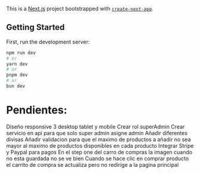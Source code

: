This is a [Next.js](https://nextjs.org/) project bootstrapped with [`create-next-app`](https://github.com/vercel/next.js/tree/canary/packages/create-next-app).

## Getting Started

First, run the development server:

```bash
npm run dev
# or
yarn dev
# or
pnpm dev
# or
bun dev
```

# Pendientes:
Diseño responsive 3 desktop tablet y mobile
Crear rol superAdmin
Crear servicio en api para que solo super admin asigne admin
Añadir diferentes divisas
Añadir validacion para que el maximo de productos a añadir no sea mayor al maximo  de productos disponibles en cada producto
Integrar Stripe y Paypal para pagos
En el step one del carro de compras la imagen cuando no esta guardada no se ve bien
Cuando se hace clic en comprar producto el carrito de compra se actualiza pero no redirige a la pagina principal